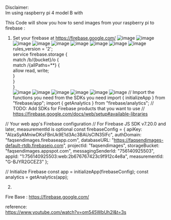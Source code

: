 Disclaimer:<br>
Im using raspberry pi 4 model B with 

This Code will show you how to send images from your raspberry pi to firebase :
1. Set your firebase at https://firebase.google.com/ 
![image](https://user-images.githubusercontent.com/80795963/180496938-493af277-710f-425c-b63c-6333c1d00534.png)
![image](https://user-images.githubusercontent.com/80795963/180499548-c4669f83-0b4b-42fc-8ec9-4dcbbcb2dd48.png)
![image](https://user-images.githubusercontent.com/80795963/180497230-d9d5a0d0-efa1-44db-b3af-a8f142e9391c.png)
![image](https://user-images.githubusercontent.com/80795963/180499815-f9914587-0f8f-4571-a27d-ac535eea3967.png)
![image](https://user-images.githubusercontent.com/80795963/180497795-ae76d7da-7818-4005-b550-35a6061539b6.png)
![image](https://user-images.githubusercontent.com/80795963/180498207-60b921ca-f7bf-49b1-963a-ef5c97f76e2d.png)
![image](https://user-images.githubusercontent.com/80795963/180498587-a7e3e994-d4c0-46d3-8562-40a42978ddfd.png)
![image](https://user-images.githubusercontent.com/80795963/180498872-9003bae5-a619-40c0-8d39-27ef68d1e7bb.png)
![image](https://user-images.githubusercontent.com/80795963/180591927-cff4b742-76c0-4b24-a174-a75ddcc2d036.png)<br>
rules_version = '2';<br>
service firebase.storage {<br>
  match /b/{bucket}/o {<br>
    match /{allPaths=**} {<br>
      allow read, write;<br>
    }<br>
  }<br>
}<br>
![image](https://user-images.githubusercontent.com/80795963/180591973-ad785604-457c-4d92-875a-6180d0101c80.png)
![image](https://user-images.githubusercontent.com/80795963/180592031-aeaee88c-ba2d-461a-be3f-1b33efb6061b.png)
![image](https://user-images.githubusercontent.com/80795963/180592089-b5ed18aa-db4b-4331-af40-5726f9dfce22.png)
![image](https://user-images.githubusercontent.com/80795963/180592129-77ea07df-71aa-4722-a911-537ead6b8ce3.png)
![image](https://user-images.githubusercontent.com/80795963/180592184-066d6298-10e5-4f29-a787-4f57e3c3b291.png)
![image](https://user-images.githubusercontent.com/80795963/180592241-02ba23d2-908f-4499-a442-4ea377f1fba6.png)
// Import the functions you need from the SDKs you need
import { initializeApp } from "firebase/app";
import { getAnalytics } from "firebase/analytics";
// TODO: Add SDKs for Firebase products that you want to use
// https://firebase.google.com/docs/web/setup#available-libraries

// Your web app's Firebase configuration
// For Firebase JS SDK v7.20.0 and later, measurementId is optional
const firebaseConfig = {
  apiKey: "AIzaSyAMniwDKsFBnUk9E1d3Ac3BAUsCIN35lFc",
  authDomain: "faqsendimages.firebaseapp.com",
  databaseURL: "https://faqsendimages-default-rtdb.firebaseio.com",
  projectId: "faqsendimages",
  storageBucket: "faqsendimages.appspot.com",
  messagingSenderId: "756140925503",
  appId: "1:756140925503:web:2b676767423c9f912c4e8a",
  measurementId: "G-BJYR2GCEZ3"
};

// Initialize Firebase
const app = initializeApp(firebaseConfig);
const analytics = getAnalytics(app);

2. 

Fire Base : https://firebase.google.com/

reference:<br>
https://www.youtube.com/watch?v=om545WbUh2I&t=3s
